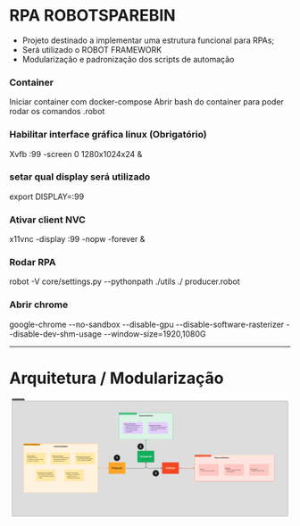 # RPA ROBOTSPAREBIN

- Projeto destinado a implementar uma estrutura funcional para RPAs;
- Será utilizado o ROBOT FRAMEWORK
- Modularização e padronização dos scripts de automação

### Container
Iniciar container com docker-compose
Abrir bash do container para poder rodar os comandos .robot

### Habilitar interface gráfica linux (Obrigatório)
Xvfb :99 -screen 0 1280x1024x24 & 

### setar qual display será utilizado
export DISPLAY=:99

### Ativar client NVC

x11vnc -display :99 -nopw -forever &

### Rodar RPA
robot -V core/settings.py --pythonpath ./utils ./ producer.robot


### Abrir chrome
google-chrome --no-sandbox --disable-gpu --disable-software-rasterizer --disable-dev-shm-usage --window-size=1920,1080G

---


# Arquitetura / Modularização

<img src="assets/architecture.png" alt="Logo da Minha Empresa">
